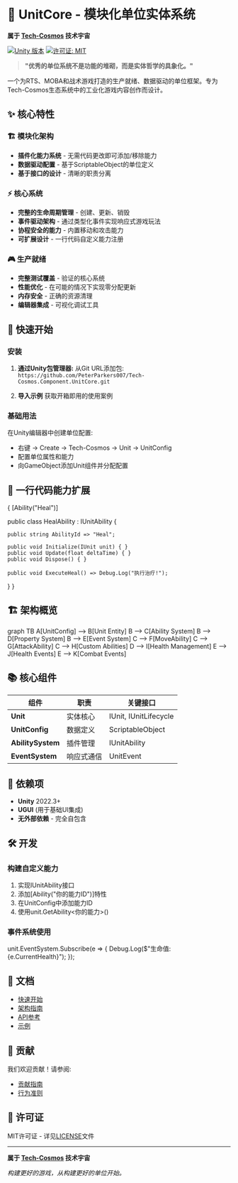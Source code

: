 # 🎯 UnitCore - 模块化单位实体系统

**属于 [Tech-Cosmos](https://github.com/PeterParkers007/Tech-Cosmos.git) 技术宇宙**

[![Unity 版本](https://img.shields.io/badge/Unity-2022.3%2B-000000?style=flat-square&logo=unity)](https://unity.com)
[![许可证: MIT](https://img.shields.io/badge/License-MIT-yellow.svg?style=flat-square)](https://opensource.org/licenses/MIT)

> **"优秀的单位系统不是功能的堆砌，而是实体哲学的具象化。"**

一个为RTS、MOBA和战术游戏打造的生产就绪、数据驱动的单位框架。专为Tech-Cosmos生态系统中的工业化游戏内容创作而设计。

## ✨ 核心特性

### 🏗️ 模块化架构
- **插件化能力系统** - 无需代码更改即可添加/移除能力
- **数据驱动配置** - 基于ScriptableObject的单位定义
- **基于接口的设计** - 清晰的职责分离

### ⚡ 核心系统
- **完整的生命周期管理** - 创建、更新、销毁
- **事件驱动架构** - 通过类型化事件实现响应式游戏玩法
- **协程安全的能力** - 内置移动和攻击能力
- **可扩展设计** - 一行代码自定义能力注册

### 🎮 生产就绪
- **完整测试覆盖** - 验证的核心系统
- **性能优化** - 在可能的情况下实现零分配更新
- **内存安全** - 正确的资源清理
- **编辑器集成** - 可视化调试工具

## 🚀 快速开始

### 安装

1. **通过Unity包管理器:**
   从Git URL添加包:
   `https://github.com/PeterParkers007/Tech-Cosmos.Component.UnitCore.git`

2. **导入示例** 获取开箱即用的使用案例

### 基础用法

在Unity编辑器中创建单位配置:
- 右键 → Create → Tech-Cosmos → Unit → UnitConfig
- 配置单位属性和能力
- 向GameObject添加Unit组件并分配配置

## 🧩 一行代码能力扩展
{
    [Ability("Heal")]

public class HealAbility : IUnitAbility
{
    
    public string AbilityId => "Heal";

    public void Initialize(IUnit unit) { }
    public void Update(float deltaTime) { }
    public void Dispose() { }
    
    public void ExecuteHeal() => Debug.Log("执行治疗!");
}
}


## 🏗️ 架构概览

graph TB
    A[UnitConfig] --> B[Unit Entity]
    B --> C[Ability System]
    B --> D[Property System]
    B --> E[Event System]
    C --> F[MoveAbility]
    C --> G[AttackAbility]
    C --> H[Custom Abilities]
    D --> I[Health Management]
    E --> J[Health Events]
    E --> K[Combat Events]

## 📚 核心组件

| 组件 | 职责 | 关键接口 |
|-----------|----------------|----------------|
| **Unit** | 实体核心 | IUnit, IUnitLifecycle |
| **UnitConfig** | 数据定义 | ScriptableObject |
| **AbilitySystem** | 插件管理 | IUnitAbility |
| **EventSystem** | 响应式通信 | UnitEvent |

## 🔗 依赖项

- **Unity** 2022.3+
- **UGUI** (用于基础UI集成)
- **无外部依赖** - 完全自包含

## 🛠️ 开发

### 构建自定义能力

1. 实现IUnitAbility接口
2. 添加[Ability("你的能力ID")]特性
3. 在UnitConfig中添加能力ID
4. 使用unit.GetAbility<你的能力>()

### 事件系统使用

unit.EventSystem.Subscribe<HealthChangedEvent>(e => {
    Debug.Log($"生命值: {e.CurrentHealth}");
});

## 📖 文档

- [快速开始](Documentation~/GettingStarted.md)
- [架构指南](Documentation~/Architecture.md)
- [API参考](Documentation~/APIReference.md)
- [示例](Samples~/BasicUsage/)

## 🤝 贡献

我们欢迎贡献！请参阅:
- [贡献指南](CONTRIBUTING.md)
- [行为准则](CODE_OF_CONDUCT.md)

## 📄 许可证

MIT许可证 - 详见[LICENSE](LICENSE)文件

---

**属于 [Tech-Cosmos](https://github.com/PeterParkers007/Tech-Cosmos.git) 技术宇宙**

*构建更好的游戏，从构建更好的单位开始。*